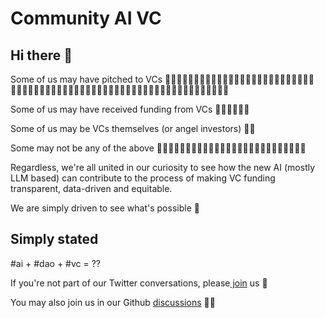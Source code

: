 # Community AI VC

## Hi there 👋

Some of us may have pitched to VCs 🙋‍♀️🙋‍♀️🙋‍♀️🙋‍♀️🙋‍♀️🙋‍♀️🙋‍♀️🙋‍♀️🙋‍♀️🙋‍♀️🙋‍♀️🙋‍♀️🙋‍♀️🙋‍♀️🙋‍♀️🙋‍♀️🙋‍♀️🙋‍♀️🙋‍♀️🙋‍♀️🙋‍♀️🙋‍♀️🙋‍♀️🙋‍♀️🙋‍♀️🙋‍♀️🙋‍♀️🙋‍♀️🙋‍♀️🙋‍♀️🙋‍♀️🙋‍♀️

Some of us may have received funding from VCs 🙋‍♀️🙋‍♀️🙋‍♀️

Some of us may be VCs themselves (or angel investors) 🙋‍♀️

Some may not be any of the above 🙋‍♀️🙋‍♀️🙋‍♀️🙋‍♀️🙋‍♀️🙋‍♀️🙋‍♀️🙋‍♀️🙋‍♀️🙋‍♀️🙋‍♀️🙋‍♀️🙋‍♀️

Regardless, we're all united in our curiosity to see how the new AI (mostly LLM based) can contribute to the process of making VC funding transparent, data-driven and equitable.

We are simply driven to see what's possible 🌈 

## Simply stated

\#ai + \#dao + \#vc = ??

If you're not part of our Twitter conversations, please[ join](https://twitter.com/i/communities/1669755222942691328) us 🍿

You may also join us in our Github [discussions](https://github.com/orgs/Community-AI-VC/discussions) 👩‍💻 
